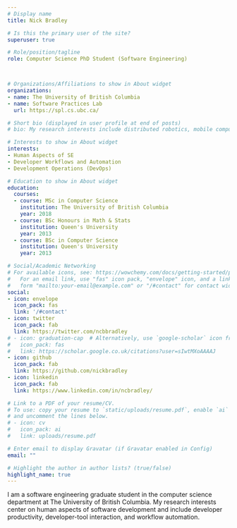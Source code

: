 ```yaml
---
# Display name
title: Nick Bradley

# Is this the primary user of the site?
superuser: true

# Role/position/tagline
role: Computer Science PhD Student (Software Engineering)



# Organizations/Affiliations to show in About widget
organizations:
- name: The University of British Columbia
- name: Software Practices Lab
  url: https://spl.cs.ubc.ca/

# Short bio (displayed in user profile at end of posts)
# bio: My research interests include distributed robotics, mobile computing and programmable matter.

# Interests to show in About widget
interests:
- Human Aspects of SE
- Developer Workflows and Automation
- Development Operations (DevOps)

# Education to show in About widget
education:
  courses:
  - course: MSc in Computer Science
    institution: The University of British Columbia
    year: 2018
  - course: BSc Honours in Math & Stats
    institution: Queen's University
    year: 2013
  - course: BSc in Computer Science
    institution: Queen's University
    year: 2013

# Social/Academic Networking
# For available icons, see: https://wowchemy.com/docs/getting-started/page-builder/#icons
#   For an email link, use "fas" icon pack, "envelope" icon, and a link in the
#   form "mailto:your-email@example.com" or "/#contact" for contact widget.
social:
- icon: envelope
  icon_pack: fas
  link: '/#contact'
- icon: twitter
  icon_pack: fab
  link: https://twitter.com/ncbbradley
# - icon: graduation-cap  # Alternatively, use `google-scholar` icon from `ai` icon pack
#   icon_pack: fas
#   link: https://scholar.google.co.uk/citations?user=sIwtMXoAAAAJ
- icon: github
  icon_pack: fab
  link: https://github.com/nickbradley
- icon: linkedin
  icon_pack: fab
  link: https://www.linkedin.com/in/ncbradley/

# Link to a PDF of your resume/CV.
# To use: copy your resume to `static/uploads/resume.pdf`, enable `ai` icons in `params.toml`, 
# and uncomment the lines below.
# - icon: cv
#   icon_pack: ai
#   link: uploads/resume.pdf

# Enter email to display Gravatar (if Gravatar enabled in Config)
email: ""

# Highlight the author in author lists? (true/false)
highlight_name: true
---
```


I am a software engineering graduate student in the computer science department at The University of British Columbia.
My research interests center on human aspects of software development and include developer productivity, developer-tool interaction, and workflow automation.
